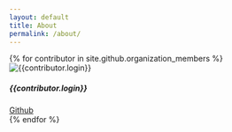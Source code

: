 ```yaml
---
layout: default
title: About
permalink: /about/
---
```


<div id="cardsAbout" class="card-columns">
  {% for contributor in site.github.organization_members %}
    <div class="card" style="width: 18rem;">
      <img class="card-img-top" src="{{contributor.avatar_url}}" alt="{{contributor.login}}">
      <div class="card-body">
        <h5 class="card-title">{{contributor.login}}</h5>
        <p id="bio{{contributor.login}}" class="card-text"></p>
        <a id="github{{contributor.login}}" href="#" class="btn btn-primary">Github</a>
      </div>
    </div>
  {% endfor %}
</div>